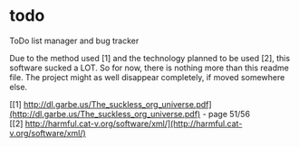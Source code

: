 todo
====

ToDo list manager and bug tracker

Due to the method used [1] and the technology planned to be used [2], this software sucked a LOT. So for now, there is nothing more than this readme file. The project might as well disappear completely, if moved somewhere else.

[[1] http://dl.garbe.us/The_suckless_org_universe.pdf](http://dl.garbe.us/The_suckless_org_universe.pdf) - page 51/56  
[[2] http://harmful.cat-v.org/software/xml/](http://harmful.cat-v.org/software/xml/)
